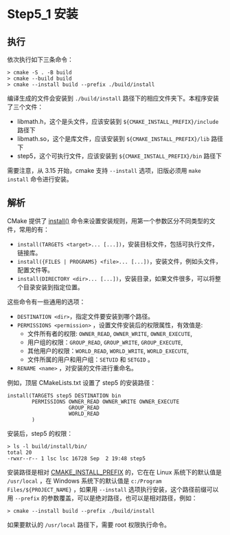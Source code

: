 # Step5_1 安装

## 执行

依次执行如下三条命令：

```
> cmake -S . -B build
> cmake --build build
> cmake --install build --prefix ./build/install
```

编译生成的文件会安装到 `./build/install` 路径下的相应文件夹下。本程序安装了三个文件：

- libmath.h，这个是头文件，应该安装到 `${CMAKE_INSTALL_PREFIX}/include` 路径下
- libmath.so，这个是库文件，应该安装到 `${CMAKE_INSTALL_PREFIX}/lib` 路径下
- step5，这个可执行文件，应该安装到 `${CMAKE_INSTALL_PREFIX}/bin` 路径下

需要注意，从 3.15 开始，cmake 支持 `--install` 选项，旧版必须用 `make install` 命令进行安装。

## 解析

CMake 提供了 [install()](https://cmake.org/cmake/help/latest/command/install.html) 命令来设置安装规则，用第一个参数区分不同类型的文件，常用的有：

- `install(TARGETS <target>... [...])`，安装目标文件，包括可执行文件，链接库。
- `install({FILES | PROGRAMS} <file>... [...])`，安装文件，例如头文件，配置文件等。
- `install(DIRECTORY <dir>... [...])`，安装目录，如果文件很多，可以将整个目录安装到指定位置。

这些命令有一些通用的选项：

- `DESTINATION <dir>`，指定文件要安装到哪个路径。
- `PERMISSIONS <permission>` ，设置文件安装后的权限属性，有效值是:
    - 文件所有者的权限: `OWNER_READ`, `OWNER_WRITE`, `OWNER_EXECUTE`, 
    - 用户组的权限：`GROUP_READ`, `GROUP_WRITE`, `GROUP_EXECUTE`, 
    - 其他用户的权限：`WORLD_READ`, `WORLD_WRITE`, `WORLD_EXECUTE`, 
    - 文件所属的用户和用户组：`SETUID` 和 `SETGID` 。
- `RENAME <name>` ，对安装的文件进行重命名。

例如，顶层 CMakeLists.txt 设置了 step5 的安装路径：

```
install(TARGETS step5 DESTINATION bin
        PERMISSIONS OWNER_READ OWNER_WRITE OWNER_EXECUTE
                    GROUP_READ
                    WORLD_READ
        )
```

安装后，step5 的权限：

```
> ls -l build/install/bin/
total 20
-rwxr--r-- 1 lsc lsc 16728 Sep  2 19:48 step5
```

安装路径是相对 [CMAKE_INSTALL_PREFIX](https://cmake.org/cmake/help/latest/variable/CMAKE_INSTALL_PREFIX.html) 的，它在在 Linux 系统下的默认值是 `/usr/local` ，在 Windows 系统下的默认值是 `c:/Program Files/${PROJECT_NAME}` ，如果用 `--install` 选项执行安装，这个路径前缀可以用 `--prefix` 的参数覆盖，可以是绝对路径，也可以是相对路径，例如：

```
> cmake --install build --prefix ./build/install
```

如果要默认的 `/usr/local` 路径下，需要 root 权限执行命令。